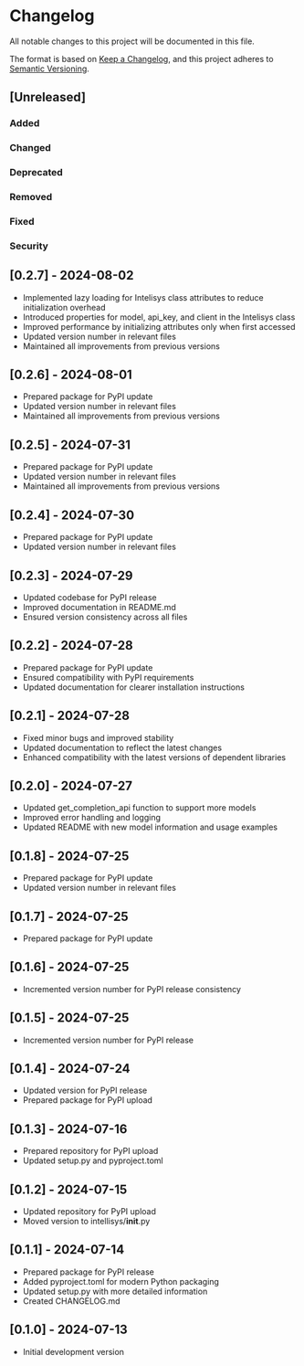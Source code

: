 # Changelog

All notable changes to this project will be documented in this file.

The format is based on [Keep a Changelog](https://keepachangelog.com/en/1.0.0/),
and this project adheres to [Semantic Versioning](https://semver.org/spec/v2.0.0.html).

## [Unreleased]

### Added

### Changed

### Deprecated

### Removed

### Fixed

### Security

## [0.2.7] - 2024-08-02
- Implemented lazy loading for Intelisys class attributes to reduce initialization overhead
- Introduced properties for model, api_key, and client in the Intelisys class
- Improved performance by initializing attributes only when first accessed
- Updated version number in relevant files
- Maintained all improvements from previous versions

## [0.2.6] - 2024-08-01
- Prepared package for PyPI update
- Updated version number in relevant files
- Maintained all improvements from previous versions

## [0.2.5] - 2024-07-31
- Prepared package for PyPI update
- Updated version number in relevant files
- Maintained all improvements from previous versions

## [0.2.4] - 2024-07-30
- Prepared package for PyPI update
- Updated version number in relevant files

## [0.2.3] - 2024-07-29
- Updated codebase for PyPI release
- Improved documentation in README.md
- Ensured version consistency across all files

## [0.2.2] - 2024-07-28
- Prepared package for PyPI update
- Ensured compatibility with PyPI requirements
- Updated documentation for clearer installation instructions

## [0.2.1] - 2024-07-28
- Fixed minor bugs and improved stability
- Updated documentation to reflect the latest changes
- Enhanced compatibility with the latest versions of dependent libraries

## [0.2.0] - 2024-07-27
- Updated get_completion_api function to support more models
- Improved error handling and logging
- Updated README with new model information and usage examples

## [0.1.8] - 2024-07-25
- Prepared package for PyPI update
- Updated version number in relevant files

## [0.1.7] - 2024-07-25
- Prepared package for PyPI update

## [0.1.6] - 2024-07-25
- Incremented version number for PyPI release consistency

## [0.1.5] - 2024-07-25
- Incremented version number for PyPI release

## [0.1.4] - 2024-07-24
- Updated version for PyPI release
- Prepared package for PyPI upload

## [0.1.3] - 2024-07-16
- Prepared repository for PyPI upload
- Updated setup.py and pyproject.toml

## [0.1.2] - 2024-07-15
- Updated repository for PyPI upload
- Moved version to intellisys/__init__.py

## [0.1.1] - 2024-07-14
- Prepared package for PyPI release
- Added pyproject.toml for modern Python packaging
- Updated setup.py with more detailed information
- Created CHANGELOG.md

## [0.1.0] - 2024-07-13
- Initial development version
